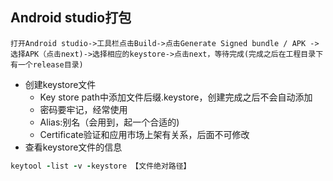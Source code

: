 ## Android studio打包
```android
打开Android studio->工具栏点击Build->点击Generate Signed bundle / APK -> 选择APK（点击next)->选择相应的keystore->点击next，等待完成(完成之后在工程目录下有一个release目录)
```
- 创建keystore文件
  - Key store path中添加文件后缀.keystore，创建完成之后不会自动添加
  - 密码要牢记，经常使用
  - Alias:别名（会用到，起一个合适的)
  - Certificate验证和应用市场上架有关系，后面不可修改
- 查看keystore文件的信息
```ruby
keytool -list -v -keystore 【文件绝对路径】
```
 
